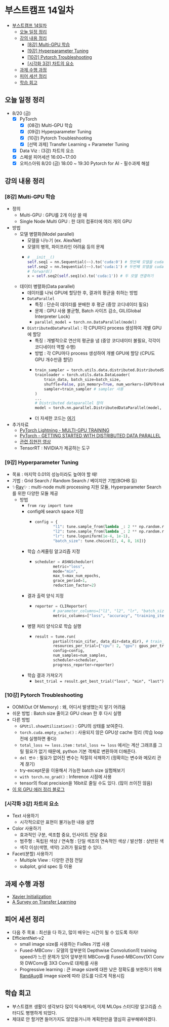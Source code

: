 # 부스트캠프 14일차

- [부스트캠프 14일차](#부스트캠프-14일차)
  - [오늘 일정 정리](#오늘-일정-정리)
  - [강의 내용 정리](#강의-내용-정리)
    - [[8강] Multi-GPU 학습](#8강-multi-gpu-학습)
    - [[9강] Hyperparameter Tuning](#9강-hyperparameter-tuning)
    - [[10강] Pytorch Troubleshooting](#10강-pytorch-troubleshooting)
    - [[시각화 3강] 차트의 요소](#시각화-3강-차트의-요소)
  - [과제 수행 과정](#과제-수행-과정)
  - [피어 세션 정리](#피어-세션-정리)
  - [학습 회고](#학습-회고)

## 오늘 일정 정리

* 8/20 (금)
  - [x] PyTorch
    - [x] (08강) Multi-GPU 학습
    - [x] (09강) Hyperparameter Tuning
    - [x] (10강) Pytorch Troubleshooting
    - [x] [선택 과제] Transfer Learning + Parameter Tuning
  - [x] Data Viz : (3강) 차트의 요소
  - [x] 스페셜 피어세션 16:00~17:00
  - [x] 오피스아워 8/20 (금) 18:00 ~ 19:30 Pytorch for AI - 필수과제 해설

## 강의 내용 정리

### [8강] Multi-GPU 학습

* 정의
  * Multi-GPU : GPU를 2개 이상 쓸 때
  * Single Node Multi GPU : 한 대의 컴퓨터에 여러 개의 GPU
* 방법
  * 모델 병렬화(Model parallel)
    * 모델을 나누기 (ex. AlexNet)
    * 모델의 병목, 파이프라인 어려움 등의 문제
    * ```python
      # __init__()
      self.seq1 = nn.Sequential(~~).to('cuda:0') # 첫번째 모델을 cuda 0에 할당
      self.seq2 = nn.Sequential(~~).to('cuda:1') # 두번째 모델을 cuda 1에 할당
      # forward()
      x = self.seq2(self.seq1(x).to('cuda:1')) # 두 모델 연결하기
      ```
  * 데이터 병렬화(Data parallel)
    * 데이터를 나눠 GPU에 할당한 후, 결과의 평균을 취하는 방법
    * `DataParallel`
      * 특징 : 단순히 데이터를 분배한 후 평균 (중앙 코디네이터 필요)
      * 문제 : GPU 사용 불균형, Batch 사이즈 감소, GIL(Global Interpreter Lock)
      * `parallel_model = torch.nn.DataParallel(model)`
    * `DistributedDataParallel` : 각 CPU마다 process 생성하여 개별 GPU에 할당
      * 특징 : 개별적으로 연산의 평균을 냄 (중앙 코디네이터 불필요, 각각이 코디네이터 역할 수행)
      * 방법 : 각 CPU마다 process 생성하여 개별 GPU에 할당 (CPU도 GPU 개수만큼 할당)
      * ```python
        train_sampler = torch.utils.data.distributed.DistributedSampler(train_data)
        trainloader = torch.utils.data.DataLoader(
            train_data, batch_size=batch_size, 
            shuffle=False, pin_memory=True, num_workers=[GPU개수x4],
            sampler=train_sampler # sampler 사용
        )
        ...
        # Distributed dataparallel 정의
        model = torch.nn.parallel.DistributedDataParallel(model, device_ids=[gpu])
        ```
      * 더 자세한 코드는 [여기](https://blog.si-analytics.ai/12)
* 추가자료
  * [PyTorch Lightning - MULTI-GPU TRAINING](https://pytorch-lightning.readthedocs.io/en/stable/advanced/multi_gpu.html)
  * [PyTorch - GETTING STARTED WITH DISTRIBUTED DATA PARALLEL](https://pytorch.org/tutorials/intermediate/ddp_tutorial.html)
  * [관련 집현전 영상](https://youtu.be/w4a-ARCEiqU?t=1978)
  * TensorRT : NVIDIA가 제공하는 도구

### [9강] Hyperparameter Tuning

* 목표 : 마지막 0.01의 성능이라도 높여야 할 때!
* 기법 : Grid Search / Random Search / 베이지안 기법(BOHB 등)
* ✨[Ray](https://pytorch.org/tutorials/beginner/hyperparameter_tuning_tutorial.html)✨ : multi-node multi processing 지원 모듈, Hyperparameter Search를 위한 다양한 모듈 제공
  * 방법
    * `from ray import tune`
    * config에 search space 지정
      * ```python
        config = {
                "l1": tune.sample_from(lambda _: 2 ** np.random.randint(2, 9)),
                "l2": tune.sample_from(lambda _: 2 ** np.random.randint(2, 9)),
                "lr": tune.loguniform(1e-4, 1e-1),
                "batch_size": tune.choice([2, 4, 8, 16])}
        ```
    * 학습 스케줄링 알고리즘 지정
      * ```python
        scheduler = ASHAScheduler(
                metric="loss",
                mode="min",
                max_t=max_num_epochs,
                grace_period=1,
                reduction_factor=2)
        ```
    * 결과 출력 양식 지정
      * ```python
        reporter = CLIReporter(
                # parameter_columns=["l1", "l2", "lr", "batch_size"],
                metric_columns=["loss", "accuracy", "training_iteration"])
        ```
    * 병렬 처리 양식으로 학습 실행
      * ```python
        result = tune.run(
                partial(train_cifar, data_dir=data_dir), # train_cifar : full training function
                resources_per_trial={"cpu": 2, "gpu": gpus_per_trial},
                config=config,
                num_samples=num_samples,
                scheduler=scheduler,
                progress_reporter=reporter)
        ```
    * 학습 결과 가져오기
      * `best_trial = result.get_best_trial("loss", "min", "last")`

### [10강] Pytorch Troubleshooting

* OOM(Out Of Memory) : 왜, 어디서 발생했는지 알기 어려움
* 쉬운 방법 : Batch size 줄이고 GPU clean 한 후 다시 실행
* 다른 방법
  * `GPUtil.showUtilization()` : GPU의 상태를 보여준다.
  * `torch.cuda.empty_cache()` : 사용되지 않은 GPU상 cache 정리 (학습 loop 전에 실행하면 좋다)
  * `total_loss += loss.item` : `total_loss += loss` 에서는 계산 그래프를 그릴 필요가 없기 때문에,  python 기본 객체로 변환하여 더해준다.
  * `del 변수` : 필요가 없어진 변수는 적절히 삭제하기 (정확히는 변수와 메모리 관계 끊기)
  * try-except문을 이용해서 가능한 batch size 실험해보기
  * `with torch.no_grad()` : Inference 시점에 사용
  * tensor의 float precision을 16bit로 줄일 수도 있다. (많이 쓰이진 않음)
* [이 외 GPU 에러 정리 블로그](https://brstar96.github.io/shoveling/device_error_summary/)

### [시각화 3강] 차트의 요소

* Text 사용하기
  * 시각적으로만 표현이 불가능한 내용 설명
* Color 사용하기
  * 효과적인 구분, 색조합 중요, 인사이트 전달 중요
  * 범주형 : 독립된 색상 / 연속형 : 단일 색조의 연속적인 색상 / 발산형 : 상반된 색
  * 색각 이상(색맹, 색약) 고려가 필요할 수 있다.
* Facet(분할) 사용하기
  * Multiple View : 다양한 관점 전달
  * subplot, grid spec 등 이용

## 과제 수행 과정

* [Xavier Initialization](https://proceedings.mlr.press/v9/glorot10a/glorot10a.pdf)
* [A Survey on Transfer Learning](https://ieeexplore.ieee.org/document/5288526)

## 피어 세션 정리

* 다음 주 목표 : 최선을 다 하고, 많이 배우는 시간이 될 수 있도록 하자!
* EfficientNet-v2
  * small image size를 사용하는 FixRes 기법 사용
  * Fused-MBConv : 모델의 앞부분의 Depthwise Convolution의 training speed가 느린 문제가 있어 앞부분의 MBConv를 Fused-MBConv(1X1 Conv와 DWConv를 3X3 Conv로 대체)를 사용
  * Progressive learning : 큰 image size에 대한 낮은 정확도를 보완하기 위해 [RandAug](https://arxiv.org/abs/1909.13719)를 image size에 따라 강도를 다르게 적용시킴

## 학습 회고

* 부스트캠프 생활이 생각보다 많이 익숙해져서, 이제 MLOps 스터디랑 알고리즘 스터디도 병행하게 되었다.
* 제대로 안 할거면 들어가지도 않았을거니까 계획한만큼 열심히 공부해봐야겠다.

